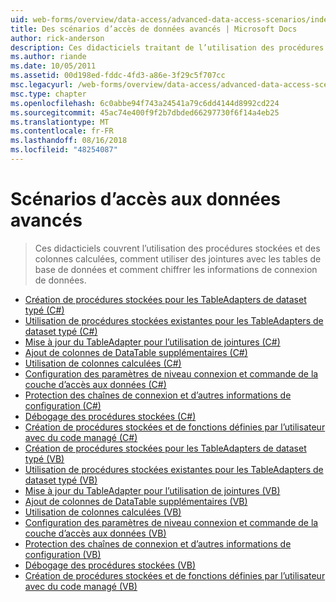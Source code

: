 ```yaml
---
uid: web-forms/overview/data-access/advanced-data-access-scenarios/index
title: Des scénarios d’accès de données avancés | Microsoft Docs
author: rick-anderson
description: Ces didacticiels traitant de l’utilisation des procédures stockées et des colonnes calculées, comment utiliser des jointures avec les tables de base de données et comment chiffrer les informations de connexion de données...
ms.author: riande
ms.date: 10/05/2011
ms.assetid: 00d198ed-fddc-4fd3-a86e-3f29c5f707cc
msc.legacyurl: /web-forms/overview/data-access/advanced-data-access-scenarios
msc.type: chapter
ms.openlocfilehash: 6c0abbe94f743a24541a79c6dd4144d8992cd224
ms.sourcegitcommit: 45ac74e400f9f2b7dbded66297730f6f14a4eb25
ms.translationtype: MT
ms.contentlocale: fr-FR
ms.lasthandoff: 08/16/2018
ms.locfileid: "48254087"
---
```

<a name="advanced-data-access-scenarios"></a>Scénarios d’accès aux données avancés
====================
> Ces didacticiels couvrent l’utilisation des procédures stockées et des colonnes calculées, comment utiliser des jointures avec les tables de base de données et comment chiffrer les informations de connexion de données.


- [Création de procédures stockées pour les TableAdapters de dataset typé (C#)](creating-new-stored-procedures-for-the-typed-dataset-s-tableadapters-cs.md)
- [Utilisation de procédures stockées existantes pour les TableAdapters de dataset typé (C#)](using-existing-stored-procedures-for-the-typed-dataset-s-tableadapters-cs.md)
- [Mise à jour du TableAdapter pour l’utilisation de jointures (C#)](updating-the-tableadapter-to-use-joins-cs.md)
- [Ajout de colonnes de DataTable supplémentaires (C#)](adding-additional-datatable-columns-cs.md)
- [Utilisation de colonnes calculées (C#)](working-with-computed-columns-cs.md)
- [Configuration des paramètres de niveau connexion et commande de la couche d’accès aux données (C#)](configuring-the-data-access-layer-s-connection-and-command-level-settings-cs.md)
- [Protection des chaînes de connexion et d’autres informations de configuration (C#)](protecting-connection-strings-and-other-configuration-information-cs.md)
- [Débogage des procédures stockées (C#)](debugging-stored-procedures-cs.md)
- [Création de procédures stockées et de fonctions définies par l’utilisateur avec du code managé (C#)](creating-stored-procedures-and-user-defined-functions-with-managed-code-cs.md)
- [Création de procédures stockées pour les TableAdapters de dataset typé (VB)](creating-new-stored-procedures-for-the-typed-dataset-s-tableadapters-vb.md)
- [Utilisation de procédures stockées existantes pour les TableAdapters de dataset typé (VB)](using-existing-stored-procedures-for-the-typed-dataset-s-tableadapters-vb.md)
- [Mise à jour du TableAdapter pour l’utilisation de jointures (VB)](updating-the-tableadapter-to-use-joins-vb.md)
- [Ajout de colonnes de DataTable supplémentaires (VB)](adding-additional-datatable-columns-vb.md)
- [Utilisation de colonnes calculées (VB)](working-with-computed-columns-vb.md)
- [Configuration des paramètres de niveau connexion et commande de la couche d’accès aux données (VB)](configuring-the-data-access-layer-s-connection-and-command-level-settings-vb.md)
- [Protection des chaînes de connexion et d’autres informations de configuration (VB)](protecting-connection-strings-and-other-configuration-information-vb.md)
- [Débogage des procédures stockées (VB)](debugging-stored-procedures-vb.md)
- [Création de procédures stockées et de fonctions définies par l’utilisateur avec du code managé (VB)](creating-stored-procedures-and-user-defined-functions-with-managed-code-vb.md)
